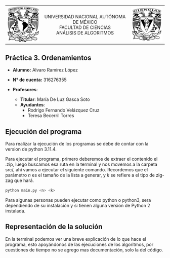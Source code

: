 <br>
<table>
  <tr>
    <td><img src="images/unam.png" alt="Logo Universidad" width="142"/></td>
    <td style="text-align: center;">
    UNIVERSIDAD NACIONAL AUTÓNOMA DE MÉXICO <br>
      FACULTAD DE CIENCIAS<br>
      ANÁLISIS DE ALGORITMOS 
    </td>
    <td><img src="images/ciencias.png" alt="Logo Universidad" width="142"></  <td style="text-align: center;">
  </tr>
</table>

## Práctica 3. Ordenamientos

- **Alumno:** Alvaro Ramírez López
- **N° de cuenta:** 316276355
- **Profesores**:

  - **Titular**: María De Luz Gasca Soto
  - **Ayudantes**:
    - Rodrigo Fernando Velázquez Cruz
    - Teresa Becerril Torres

## Ejecución del programa

Para realizar la ejecución de los programas se debe de contar con la version de python 3.11.4.

Para ejecutar el programa, primero deberemos de extraer el contenido el .zip, luego buscamos esa ruta en la terminal y nos movemos a la carpeta src/, ahi vamos a ejecutar el siguiente comando. Recordemos que el parámetro _n_ es el tamaño de la lista a generar, y _k_ se refiere a el tipo de zig-zag que hará.

```bash
python main.py <n> <k>
```

Para algunas personas pueden ejecutar como python o python3, sera dependiendo de su instalación y si tienen alguna version de Python 2 instalada.

## Representación de la solución

En la terminal podemos ver una breve explicación de lo que hace el programa, esto apoyándonos de las ejecuciones de los algoritmos, por cuestiones de tiempo no se agrego mas documentación, solo la del código.
